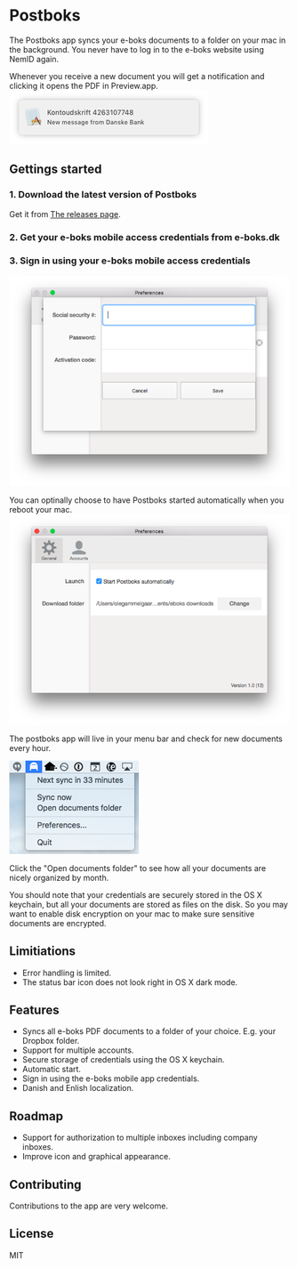 # Postboks
The Postboks app syncs your e-boks documents to a folder on your mac in the background. You never have to log in to the e-boks website using NemID again.


Whenever you receive a new document you will get a notification and clicking it opens the PDF in Preview.app.
<img src="screenshots/new_document_notification.png" />


## Gettings started

### 1. Download the latest version of Postboks
Get it from [The releases page](https://github.com/olegam/Postboks/releases/tag/v0.2b15).


### 2. Get your e-boks mobile access credentials from e-boks.dk

### 3. Sign in using your e-boks mobile access credentials
<img src="screenshots/sign_in.png" />


You can optinally choose to have Postboks started automatically when you reboot your mac.
<img src="screenshots/settings_general.png" />

The postboks app will live in your menu bar and check for new documents every hour.

<img src="screenshots/menu_bar.png" />

Click the "Open documents folder" to see how all your documents are nicely organized by month.

You should note that your credentials are securely stored in the OS X keychain, but all your documents are stored as files on the disk. So you may want to enable disk encryption on your mac to make sure sensitive documents are encrypted.


## Limitiations

- Error handling is limited.
- The status bar icon does not look right in OS X dark mode.

## Features

- Syncs all e-boks PDF documents to a folder of your choice. E.g. your Dropbox folder.
- Support for multiple accounts.
- Secure storage of credentials using the OS X keychain.
- Automatic start.
- Sign in using the e-boks mobile app credentials.
- Danish and Enlish localization.

## Roadmap
- Support for authorization to multiple inboxes including company inboxes.
- Improve icon and graphical appearance.

## Contributing

Contributions to the app are very welcome.

## License
MIT